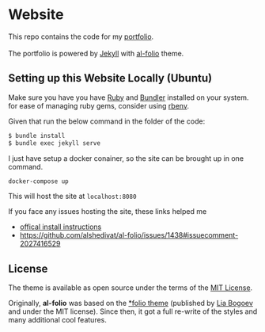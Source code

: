 # Website

This repo contains the code for my [portfolio](https://aatmanvaidya.github.io/). 
<br>
<br>
The portfolio is powered by [Jekyll](https://jekyllrb.com/) with [al-folio](https://github.com/alshedivat/al-folio) theme.

## Setting up this Website Locally (Ubuntu)

Make sure you have you have [Ruby](https://www.ruby-lang.org/en/downloads/) and [Bundler](https://bundler.io/) installed on your system. for ease of managing ruby gems, consider using [rbenv](https://github.com/rbenv/rbenv). 

Given that run the below command in the folder of the code:

```bash
$ bundle install
$ bundle exec jekyll serve
```

I just have setup a docker conainer, so the site can be brought up in one command.
```bash
docker-compose up
```
This will host the site at `localhost:8080`

If you face any issues hosting the site, these links helped me
- [offical install instructions](https://github.com/alshedivat/al-folio/blob/master/INSTALL.md)
- https://github.com/alshedivat/al-folio/issues/1438#issuecomment-2027416529

## License

The theme is available as open source under the terms of the [MIT License](https://github.com/alshedivat/al-folio/blob/master/LICENSE).

Originally, **al-folio** was based on the [\*folio theme](https://github.com/bogoli/-folio) (published by [Lia Bogoev](https://liabogoev.com) and under the MIT license). Since then, it got a full re-write of the styles and many additional cool features.